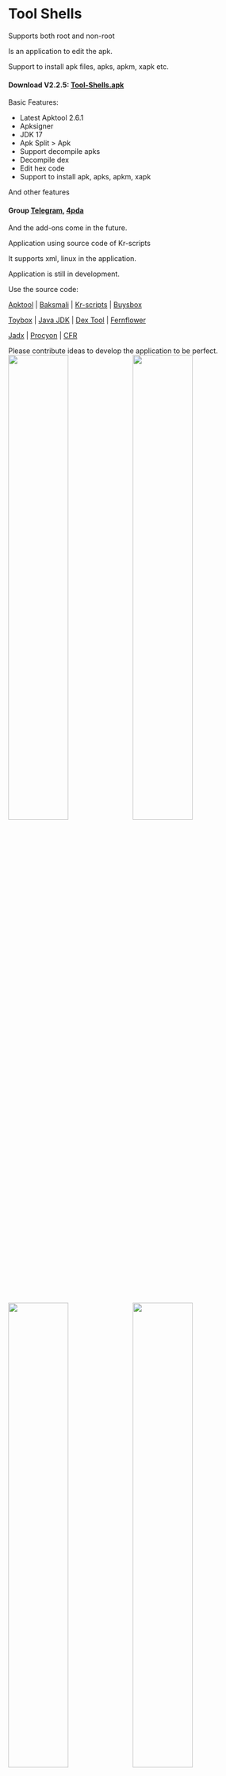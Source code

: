# Tool Shells

Supports both root and non-root

Is an application to edit the apk.

Support to install apk files, apks, apkm, xapk etc.

#### Download V2.2.5: [Tool-Shells.apk](https://github.com/kakathic/Tool-Shells/releases/download/V2.2.5/Tool-Shells.apk) 

Basic Features:

+ Latest Apktool 2.6.1
+ Apksigner 
+ JDK 17 
+ Apk Split > Apk 
+ Support decompile apks 
+ Decompile dex 
+ Edit hex code 
+ Support to install apk, apks, apkm, xapk

And other features

#### Group [Telegram](https://t.me/Tool_Shells), [4pda](https://4pda.ru/forum/index.php?showtopic=1023049)

And the add-ons come in the future.

Application using source code of Kr-scripts

It supports xml, linux in the application.

Application is still in development.

Use the source code:

[Apktool](https://github.com/iBotPeaches/Apktool) | [Baksmali](https://github.com/JesusFreke/smali) | [Kr-scripts](https://github.com/helloklf/kr-scripts) | [Buysbox](https://github.com/Magisk-Modules-Repo/busybox-ndk)

[Toybox](https://github.com/landley/toybox) | [Java JDK](https://adoptium.net) | [Dex Tool](https://github.com/pxb1988/dex2jar) | [Fernflower](https://github.com/fesh0r/fernflower)

[Jadx](https://github.com/skylot/jadx) | [Procyon](https://github.com/mstrobel/procyon) | [CFR](https://github.com/leibnitz27/cfr)

Please contribute ideas to develop the application to be perfect.
<img src="https://github.com/kakathic/Tool-Shells/raw/master/Image/image.jpg" height="auto" width="49%" />
<img src="https://github.com/kakathic/Tool-Shells/raw/master/Image/image1.jpg" height="auto" width="49%" />
<img src="https://github.com/kakathic/Tool-Shells/raw/master/Image/image2.jpg" height="auto" width="49%" />
<img src="https://github.com/kakathic/Tool-Shells/raw/master/Image/image3.jpg" height="auto" width="49%" />
<img src="https://github.com/kakathic/Tool-Shells/raw/master/Image/image4.jpg" height="auto" width="49%" />
<img src="https://github.com/kakathic/Tool-Shells/raw/master/Image/image5.jpg" height="auto" width="49%" />

